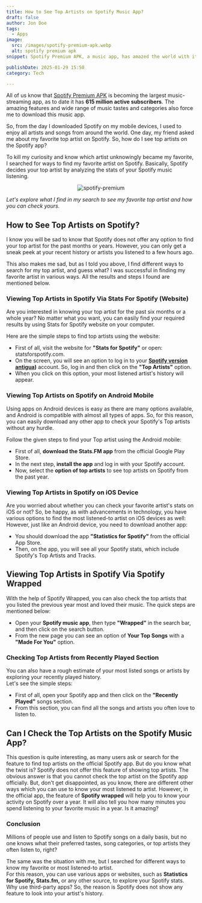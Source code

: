 ```yaml
---
title: How to See Top Artists on Spotify Music App?
draft: false
author: Jon Doe 
tags:
  - Apps
image:
  src: /images/spotify-premium-apk.webp
  alt: spotify premium apk
snippet: Spotify Premium APK, a music app, has amazed the world with its phenomenal features. Download the latest version of Spotify premium mod to enhance your music taste. 

publishDate: 2025-01-29 15:50
category: Tech

---
```


All of us know that [Spotify Premium APK](https://spotifypremiumaapk.com/) is becoming the largest music-streaming app, as to date it has **615 million active subscribers**. The amazing features and wide range of music tastes and categories also force me to download this music app.

So, from the day I downloaded Spotify on my mobile devices, I used to enjoy all artists and songs from around the world. One day, my friend asked me about my favorite top artist on Spotify. So, how do I see top artists on the Spotify app? 

To kill my curiosity and know which artist unknowingly became my favorite, I searched for ways to find my favorite artist on Spotify. Basically, Spotify decides your top artist by analyzing the stats of your Spotify music listening.

<p style="text-align: center"><img src="/images/spotify-premium-apk.webp" alt="spotify-premium"></p>

*Let's explore what I find in my search to see my favorite top artist and how you can check yours.*

## How to See Top Artists on Spotify? ##

I know you will be sad to know that Spotify does not offer any option to find your top artist for the past months or years. However, you can only get a sneak peek at your recent history or artists you listened to a few hours ago. 

This also makes me sad, but as I told you above, I find different ways to search for my top artist, and guess what? I was successful in finding my favorite artist in various ways. All the results and steps I found are mentioned below.

### Viewing Top Artists in Spotify Via Stats For Spotify (Website) ###

Are you interested in knowing your top artist for the past six months or a whole year? No matter what you want, you can easily find your required results by using Stats for Spotify website on your computer.

Here are the simple steps to find top artists using the website:

* First of all, visit the website for **"Stats for Spotify"** or open: statsforspotify.com.  
* On the screen, you will see an option to log in to your **[Spotify version antigua](https://spotifypremiumaapk.com/spotify-version-antigua/))** account. So, log in and then click on the **"Top Artists"** option.  
* When you click on this option, your most listened artist's history will appear.

 

### Viewing Top Artists on Spotify on Android Mobile ###

Using apps on Android devices is easy as there are many options available, and Android is compatible with almost all types of apps. So, for this reason, you can easily download any other app to check your Spotify's Top artists without any hurdle.

Follow the given steps to find your Top artist using the Android mobile:

* First of all, **download the Stats.FM app** from the official Google Play Store.  
* In the next step, **install the app** and log in with your Spotify account.  
* Now, select the **option of top artists** to see top artists on Spotify from the past year.

### Viewing Top Artists in Spotify on iOS Device ###

Are you worried about whether you can check your favorite artist's stats on iOS or not? So, be happy, as with advancements in technology, you have various options to find the most listened-to artist on iOS devices as well:  
However, just like an Android device, you need to download another app:

* You should download the app **"Statistics for Spotify"** from the official App Store.  
* Then, on the app, you will see all your Spotify stats, which include Spotify's Top Artists and Tracks.

## Viewing Top Artists in Spotify Via Spotify Wrapped ##

With the help of Spotify Wrapped, you can also check the top artists that you listed the previous year most and loved their music. The quick steps are mentioned below:

* Open your **Spotify music app**, then type **"Wrapped"** in the search bar, and then click on the search button.  
* From the new page you can see an option of **Your Top Songs** with a **"Made For You"** option.

 

### Checking Top Artists from Recently Played Section ###

You can also have a rough estimate of your most listed songs or artists by exploring your recently played history.   
Let's see the simple steps:

* First of all, open your Spotify app and then click on the **"Recently Played"** songs section.  
* From this section, you can find all the songs and artists you often love to listen to.


## Can I Check the Top Artists on the Spotify Music App? ## 
This question is quite interesting, as many users ask or search for the feature to find top artists on the official Spotify app. But do you know what the twist is? Spotify does not offer this feature of showing top artists.
The obvious answer is that you cannot check the top artist on the Spotify app officially. But, don't get disappointed, as you know, there are different other ways which you can use to know your most listened to artist. 
However, in the official app, the feature of **Spotify wrapped** will help you to know your activity on Spotify over a year. It will also tell you how many minutes you spend listening to your favorite music in a year. Is it amazing?

### Conclusion ###

Millions of people use and listen to Spotify songs on a daily basis, but no one knows what their preferred tastes, song categories, or top artists they often listen to, right?  

The same was the situation with me, but I searched for different ways to know my favorite or most listened-to artist.  
For this reason, you can use various apps or websites, such as **Statistics for Spotify, Stats.fm,** or any other source, to explore your Spotify stats. Why use third-party apps? So, the reason is Spotify does not show any feature to look into your artist's history.

